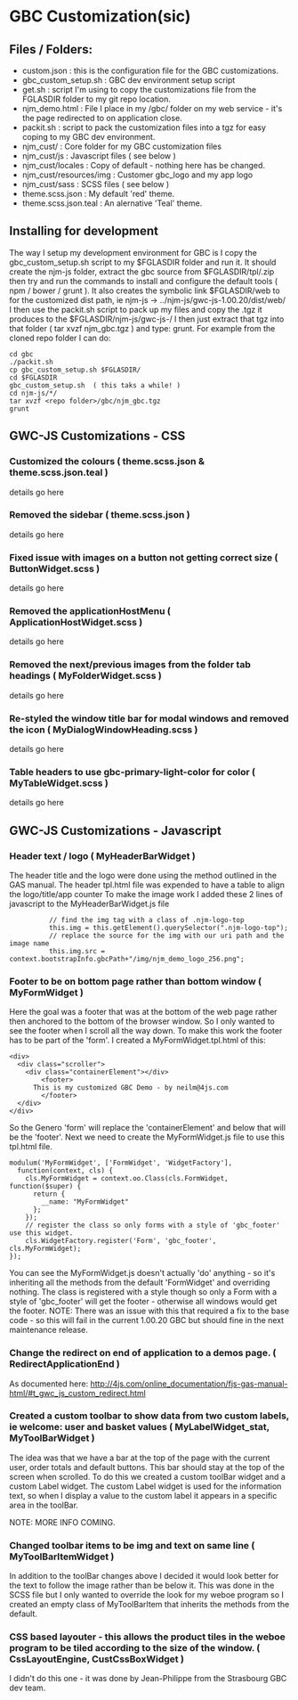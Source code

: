GBC Customization(sic)
=====================
                                                                                                                                                              
## Files / Folders:                                                                                                                                       

* custom.json : this is the configuration file for the GBC customizations.
* gbc_custom_setup.sh : GBC dev environment setup script
* get.sh : script I'm using to copy the customizations file from the FGLASDIR folder to my git repo location.
* njm_demo.html : File I place in my <webroot>/gbc/ folder on my web service - it's the page redirected to on application close.
* packit.sh : script to pack the customization files into a tgz for easy coping to my GBC dev environment.
* njm_cust/ : Core folder for my GBC customization files
* njm_cust/js : Javascript files ( see below )
* njm_cust/locales : Copy of default - nothing here has be changed.
* njm_cust/resources/img : Customer gbc_logo and my app logo
* njm_cust/sass : SCSS files ( see below )
* theme.scss.json : My default 'red' theme.
* theme.scss.json.teal : An alernative 'Teal' theme.

## Installing for development

The way I setup my development environment for GBC is I copy the gbc_custom_setup.sh script to my $FGLASDIR folder and run it. 
It should create the njm-js folder, extract the gbc source from $FGLASDIR/tpl/<source>.zip then try and run the commands to
install and configure the default tools ( npm / bower / grunt ). It also creates the symbolic link $FGLASDIR/web to for the 
customized dist path, ie  njm-js -> ../njm-js/gwc-js-1.00.20/dist/web/
I then use the packit.sh script to pack up my files and copy the .tgz it produces to the $FGLASDIR/njm-js/gwc-js-<ver>/ 
I then just extract that tgz into that folder ( tar xvzf njm_gbc.tgz ) and type: grunt.
For example from the cloned repo folder I can do:
```
cd gbc
./packit.sh
cp gbc_custom_setup.sh $FGLASDIR/
cd $FGLASDIR
gbc_custom_setup.sh  ( this taks a while! )
cd njm-js/*/
tar xvzf <repo folder>/gbc/njm_gbc.tgz
grunt
```

## GWC-JS Customizations - CSS

### Customized the colours ( theme.scss.json & theme.scss.json.teal )

details go here

### Removed the sidebar ( theme.scss.json )

details go here

### Fixed issue with images on a button not getting correct size ( ButtonWidget.scss )

details go here

### Removed the applicationHostMenu ( ApplicationHostWidget.scss )

details go here

### Removed the next/previous images from the folder tab headings ( MyFolderWidget.scss )

details go here

### Re-styled the window title bar for modal windows and removed the icon ( MyDialogWindowHeading.scss )

details go here

### Table headers to use gbc-primary-light-color for color ( MyTableWidget.scss )

details go here

## GWC-JS Customizations - Javascript

### Header text / logo ( MyHeaderBarWidget )
The header title and the logo were done using the method outlined in the GAS manual.
The header tpl.html file was expended to have a table to align the logo/title/app counter
To make the image work I added these 2 lines of javascript to the MyHeaderBarWidget.js file
```
          // find the img tag with a class of .njm-logo-top
          this.img = this.getElement().querySelector(".njm-logo-top");
          // replace the source for the img with our uri path and the image name
          this.img.src = context.bootstrapInfo.gbcPath+"/img/njm_demo_logo_256.png";
```

### Footer to be on bottom page rather than bottom window ( MyFormWidget )

Here the goal was a footer that was at the bottom of the web page rather then anchored to the bottom of the browser window.
So I only wanted to see the footer when I scroll all the way down.
To make this work the footer has to be part of the 'form'. I created a MyFormWidget.tpl.html of this:
```
<div>
  <div class="scroller">
    <div class="containerElement"></div>
        <footer>
      This is my customized GBC Demo - by neilm@4js.com
        </footer>
  </div>
</div>
```
So the Genero 'form' will replace the 'containerElement' and below that will be the 'footer'.
Next we need to create the MyFormWidget.js file to use this tpl.html file.
```
modulum('MyFormWidget', ['FormWidget', 'WidgetFactory'],
  function(context, cls) {
    cls.MyFormWidget = context.oo.Class(cls.FormWidget, function($super) {
      return {
        __name: "MyFormWidget"
      };
    });
    // register the class so only forms with a style of 'gbc_footer' use this widget.
    cls.WidgetFactory.register('Form', 'gbc_footer', cls.MyFormWidget);
});
```
You can see the MyFormWidget.js doesn't actually 'do' anything - so it's inheriting all the methods
from the default 'FormWidget' and overriding nothing. The class is registered with a style though
so only a Form with a style of 'gbc_footer' will get the footer - otherwise all windows would get
the footer.
NOTE: There was an issue with this that required a fix to the base code - so this will fail in the current 1.00.20 GBC
but should fine in the next maintenance release.

### Change the redirect on end of application to a demos page. ( RedirectApplicationEnd )

As documented here: http://4js.com/online_documentation/fjs-gas-manual-html/#t_gwc_js_custom_redirect.html

### Created a custom toolbar to show data from two custom labels, ie welcome: user and basket values ( MyLabelWidget_stat, MyToolBarWidget )

The idea was that we have a bar at the top of the page with the current user, order totals and default buttons.
This bar should stay at the top of the screen when scrolled.
To do this we created a custom toolBar widget and a custom Label widget. The custom Label widget is used for the information text,
so when I display a value to the custom label it appears in a specific area in the toolBar.

NOTE: MORE INFO COMING.

### Changed toolbar items to be img and text on same line ( MyToolBarItemWidget )

In addition to the toolBar changes above I decided it would look better for the text to follow the image rather than be below it.
This was done in the SCSS file but I only wanted to override the look for my weboe program so I created an empty class of
MyToolBarItem that inherits the methods from the default.

### CSS based layouter - this allows the product tiles in the weboe program to be tiled according to the size of the window. ( CssLayoutEngine, CustCssBoxWidget )

I didn't do this one - it was done by Jean-Philippe from the Strasbourg GBC dev team.

